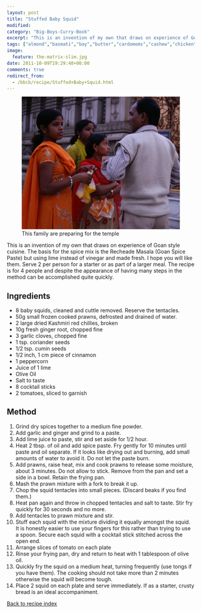 ```yaml
---
layout: post
title: "Stuffed Baby Squid"
modified:
category: "Big-Boys-Curry-Book"
excerpt: "This is an invention of my own that draws on experience of Goan style cuisine"
tags: ["almond","basmati","bay","butter","cardomoms","cashew","chicken","cinnamon","cloves","cumin","ghee","lamb","mace","nuts","pepper","rice","saffron","turmeric"]
image:
  feature: the-matrix-slim.jpg
date: 2011-10-09T19:29:48+00:00
comments: true
redirect_from: 
  - /bbcb/recipe/Stuffed+Baby+Squid.html
---
```


<figure>
	<a href="/images/bbcb/pict1476.jpg" alt="Temple, Calcutta, India" title="Temple, Calcutta, India &#169; Ashley Kitson 13/09/2011"><img src="/images/bbcb/pict1476.jpg"/></a>
	<figcaption>This family are preparing for the temple</figcaption>
</figure>

This is an invention of my own that draws on experience of Goan style cuisine. The basis for the spice mix is the Recheade Masala (Goan Spice Paste) but using lime instead of vinegar and made fresh. I hope you will like them. Serve 2 per person for a starter or as part of a larger meal. The recipe is for 4 people and despite the appearance of having many steps in the method can be accomplished quite quickly.
        
## Ingredients
        
<ul><li>8 baby squids, cleaned and cuttle removed. Reserve the tentacles.</li><li>50g small frozen cooked prawns, defrosted and drained of water.</li><li>2 large dried Kashmiri red chillies, broken</li><li>10g fresh ginger root, chopped fine</li><li>3 garlic cloves, chopped fine</li><li>1 tsp. coriander seeds</li><li>1/2 tsp. cumin seeds</li><li>1/2 inch, 1 cm piece of cinnamon</li><li>1 peppercorn</li><li>Juice of 1 lime</li><li>Olive Oil</li><li>Salt to taste</li><li>8 cocktail sticks</li><li>2 tomatoes, sliced to garnish</li></ul>
        
## Method

<ol><li>Grind dry spices together to a medium fine powder.</li><li>Add garlic and ginger and grind to a paste.</li><li>Add lime juice to paste, stir and set aside for 1/2 hour.</li><li>Heat 2 tbsp. of oil and add spice paste. Fry gently for 10 minutes until paste and oil separate. If it looks like drying out and burning, add small amounts of water to avoid it. Do not let the paste burn.</li><li>Add prawns, raise heat, mix and cook prawns to release some moisture, about 3 minutes. Do not allow to stick. Remove from the pan and set a side in a bowl. Retain the frying pan.</li><li>Mash the prawn mixture with a fork to break it up.</li><li>Chop the squid tentacles into small pieces. (Discard beaks if you find them.)</li><li>Heat pan again and throw in chopped tentacles and salt to taste. Stir fry quickly for 30 seconds and no more.</li><li>Add tentacles to prawn mixture and stir.</li><li>Stuff each squid with the mixture dividing it equally amongst the squid. It is honestly easier to use your fingers for this rather than trying to use a spoon. Secure each squid with a cocktail stick stitched across the open end.</li><li>Arrange slices of tomato on each plate</li><li>Rinse your frying pan, dry and return to heat with 1 tablespoon of olive oil.</li><li>Quickly fry the squid on a medium heat, turning frequently (use tongs if you have them). The cooking should not take more than 2 minutes otherwise the squid will become tough.</li><li>Place 2 squid on each plate and serve immediately. If as a starter, crusty bread is an ideal accompaniment.</li></ol>   

<a href="/bbcb">Back to recipe index</a>      